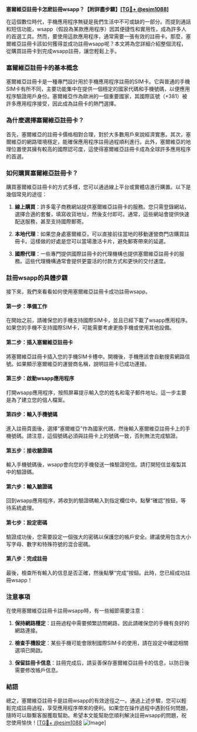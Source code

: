 **塞爾維亞註冊卡怎麽註冊wsapp？【附詳盡步驟】[[TG💪+ @esim1088](https://t.me/s/esim1088)]**

在這個數位時代，手機應用程序無疑是我們生活中不可或缺的一部分。而提到通話和短信功能，wsapp（假設為某款應用程序）因其便捷性和實用性，成為許多人的首選工具。然而，要使用這款應用程序，通常需要一張有效的註冊卡。那麼，塞爾維亞註冊卡該如何獲得並成功註冊wsapp呢？本文將為您詳細介紹整個流程，從購買註冊卡到完成wsapp註冊，讓您輕鬆上手。

### 塞爾維亞註冊卡的基本概念

塞爾維亞註冊卡是一種專門設計用於手機應用程序註冊的SIM卡。它與普通的手機SIM卡有所不同，主要功能集中在提供一個穩定的國家代碼和手機號碼，以便應用程序驗證用戶身份。塞爾維亞作為歐洲的一個重要國家，其國際區號（+381）被許多應用程序接受，因此成為註冊卡的熱門選擇。

### 為什麼選擇塞爾維亞註冊卡？

首先，塞爾維亞的註冊卡價格相對合理，對於大多數用戶來說經濟實惠。其次，塞爾維亞的網路環境穩定，能確保應用程序註冊過程順利進行。此外，塞爾維亞的地理位置使其擁有較高的國際認可度，這使得塞爾維亞註冊卡成為全球許多應用程序的首選。

### 如何購買塞爾維亞註冊卡？

購買塞爾維亞註冊卡的方式多樣，您可以通過線上平台或實體店進行購置。以下是幾個常見的途徑：

1. **線上購買**：許多電子商務網站提供塞爾維亞註冊卡的服務。您只需登錄網站，選擇合適的套餐，填寫收貨地址，然後支付即可。通常，這些網站會提供快速配送服務，甚至支持國際郵寄。
   
2. **本地代理**：如果您身處塞爾維亞，可以直接前往當地的移動運營商門店購買註冊卡。這樣做的好處是您可以當場激活卡片，避免郵寄帶來的延遲。

3. **國際代理**：一些專門提供國際註冊卡的代理機構也提供塞爾維亞註冊卡的服務。這些代理機構通常會提供更靈活的付款方式和更快的交付速度。

### 註冊wsapp的具體步驟

接下來，我們來看看如何使用塞爾維亞註冊卡成功註冊wsapp。

#### 第一步：準備工作

在開始之前，請確保您的手機支持國際SIM卡，並且已經下載了wsapp應用程序。如果您的手機不支持國際SIM卡，可能需要考慮更換手機或使用其他設備。

#### 第二步：插入塞爾維亞註冊卡

將塞爾維亞註冊卡插入您的手機SIM卡槽中。開機後，手機應該會自動搜索網路信號。如果顯示塞爾維亞的運營商名稱，說明註冊卡已成功連接。

#### 第三步：啟動wsapp應用程序

打開wsapp應用程序，按照屏幕提示輸入您的姓名和電子郵件地址。這一步主要是為了建立您的個人檔案。

#### 第四步：輸入手機號碼

進入註冊頁面後，選擇“塞爾維亞”作為國家代碼，然後輸入塞爾維亞註冊卡上的手機號碼。請注意，這個號碼必須與註冊卡上的號碼一致，否則無法完成驗證。

#### 第五步：接收驗證碼

輸入手機號碼後，wsapp會向您的手機發送一條驗證短信。請打開短信並複製其中的驗證碼。

#### 第六步：輸入驗證碼

回到wsapp應用程序，將收到的驗證碼輸入到指定欄位中。點擊“確認”按鈕，等待系統處理。

#### 第七步：設定密碼

驗證成功後，您需要設定一個強大的密碼以保護您的帳戶安全。建議使用包含大小写字母、數字和特殊符號的混合密碼。

#### 第八步：完成註冊

最後，檢查所有輸入的信息是否正確，然後點擊“完成”按鈕。此時，您已經成功註冊wsapp！

### 注意事項

在使用塞爾維亞註冊卡註冊wsapp時，有一些細節需要注意：

1. **保持網路穩定**：註冊過程中需要頻繁訪問網路，因此請確保您的手機有良好的網路連接。

2. **檢查手機設定**：某些手機可能會限制國際SIM卡的使用，請在設定中確認相關選項已開啟。

3. **保留註冊卡信息**：註冊完成后，請妥善保存塞爾維亞註冊卡的信息，以防日後需要修改帳戶信息。

### 結語

總之，塞爾維亞註冊卡是註冊wsapp的有效途徑之一。通過上述步驟，您可以輕鬆完成註冊過程，享受應用程序帶來的便利。如果您在操作過程中遇到任何問題，隨時可以聯繫客服獲取幫助。希望本文能幫助您順利解決註冊wsapp的問題，祝您使用愉快！[[TG💪+ @esim1088](https://t.me/s/esim1088) ![Image](https://i.postimg.cc/4NQfJmqS/Snipaste-2025-05-13-00-14-12.png)]